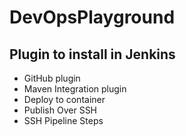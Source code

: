 # DevOpsPlayground

## Plugin to install in Jenkins

- GitHub plugin
- Maven Integration plugin
- Deploy to container 
- Publish Over SSH
- SSH Pipeline Steps
